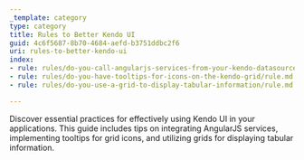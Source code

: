 ```yaml
---
_template: category
type: category
title: Rules to Better Kendo UI
guid: 4c6f5687-8b70-4684-aefd-b3751ddbc2f6
uri: rules-to-better-kendo-ui
index:
- rule: rules/do-you-call-angularjs-services-from-your-kendo-datasource/rule.md
- rule: rules/do-you-have-tooltips-for-icons-on-the-kendo-grid/rule.md
- rule: rules/do-you-use-a-grid-to-display-tabular-information/rule.md

---
```


Discover essential practices for effectively using Kendo UI in your applications. This guide includes tips on integrating AngularJS services, implementing tooltips for grid icons, and utilizing grids for displaying tabular information.
